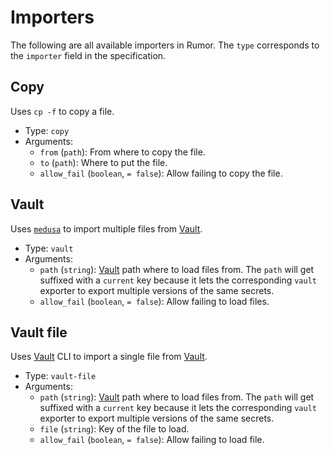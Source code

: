 # Importers

The following are all available importers in Rumor. The `type` corresponds to
the `importer` field in the specification.

## Copy

Uses `cp -f` to copy a file.

- Type: `copy`
- Arguments:
  - `from` (`path`): From where to copy the file.
  - `to` (`path`): Where to put the file.
  - `allow_fail` (`boolean`, `= false`): Allow failing to copy the file.

## Vault

Uses [`medusa`] to import multiple files from [Vault].

- Type: `vault`
- Arguments:
  - `path` (`string`): [Vault] path where to load files from. The `path` will
    get suffixed with a `current` key because it lets the corresponding `vault`
    exporter to export multiple versions of the same secrets.
  - `allow_fail` (`boolean`, `= false`): Allow failing to load files.

## Vault file

Uses [Vault] CLI to import a single file from [Vault].

- Type: `vault-file`
- Arguments:
  - `path` (`string`): [Vault] path where to load files from. The `path` will
    get suffixed with a `current` key because it lets the corresponding `vault`
    exporter to export multiple versions of the same secrets.
  - `file` (`string`): Key of the file to load.
  - `allow_fail` (`boolean`, `= false`): Allow failing to load file.

[`medusa`]: https://github.com/jonasvinther/medusa
[Vault]: https://www.vaultproject.io/
